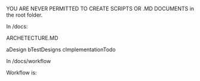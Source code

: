 
YOU ARE NEVER PERMITTED TO CREATE SCRIPTS OR .MD DOCUMENTS in the root folder.

 
    

In /docs:


ARCHETECTURE.MD

aDesign
bTestDesigns
cImplementationTodo


In /docs/workflow



Workflow is: 


